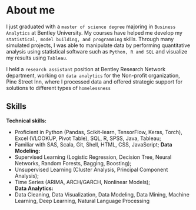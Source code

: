 # About me 

I just graduated with a  `master of science degree`  majoring in  `Business Analytics`  at Bentley University. My courses have helped me develop my `statistical, model building, and programming` skills. Through many simulated projects, I was able to manipulate data by performing quantitative analysis using statistical software such as `Python, R and SQL` and visualize my results using `Tableau`. 

I held a `research assistant` position at Bentley Research Network department, working on `data analytics` for the Non-profit organization, Pine Street Inn, where I processed data and offered strategic support for solutions to different types of `homelessness` 

## Skills

**Technical skills:** 
- Proficient in Python (Pandas, Scikit-learn, TensorFlow, Keras, Torch), Excel (VLOOKUP, Pivot Table), SQL, R, SPSS, Java, Tableau;  
- Familiar with  SAS, Scala, Git, Shell, HTML, CSS, JavaScript; 
**Data Modeling:** 
- Supervised Learning (Logistic Regression, Decision Tree, Neural Networks, Random Forests, Bagging, Boosting); 
- Unsupervised Learning (Cluster Analysis, Principal Component Analysis); 
- Time Series (ARIMA, ARCH/GARCH, Nonlinear Models);   
**Data Analytics:** 
- Data Cleaning, Data Visualization, Data Modeling, Data Mining, Machine Learning, Deep Learning, Natural Language Processing 
